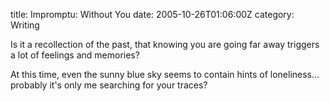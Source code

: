 title: Impromptu: Without You
date: 2005-10-26T01:06:00Z
category: Writing

Is it a recollection of the past, that knowing you are going far away triggers a lot of feelings and memories?

At this time, even the sunny blue sky seems to contain hints of loneliness… probably it's only me searching for your traces?
